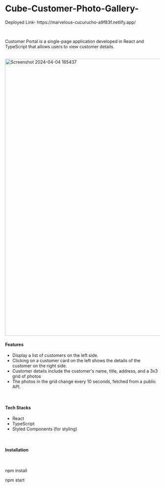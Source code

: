 # Cube-Customer-Photo-Gallery-
<p>
  Deployed Link- https://marvelous-cucurucho-a9f83f.netlify.app/
</p>
<br/>
<p>
  Customer Portal is a single-page application developed in React and TypeScript that allows users to view customer details.
</p>
<br/>

<img width="899" alt="Screenshot 2024-04-04 165437" src="https://github.com/Anshuldhakate/Cube-Customer-Photo-Gallery-/assets/123949154/626238ca-6d72-4318-ad1c-b2578c515f07">
<br/>
<h4>Features</h4>
<ul>
  <li>Display a list of customers on the left side.</li>
  <li>Clicking on a customer card on the left shows the details of the customer on the right side.</li>
  <li>Customer details include the customer's name, title, address, and a 3x3 grid of photos</li>
  <li>The photos in the grid change every 10 seconds, fetched from a public API.</li>
</ul>
<br/>
<h4>Tech Stacks</h4>
<ul>
  <li>React</li>
  <li>TypeScript</li>
  <li>Styled Components (for styling)</li>
</ul>
<br/>
<h4>
  Installation
</h4>
<br/>
<p></p>
<p>npm install</p>
<p>npm start</p>




